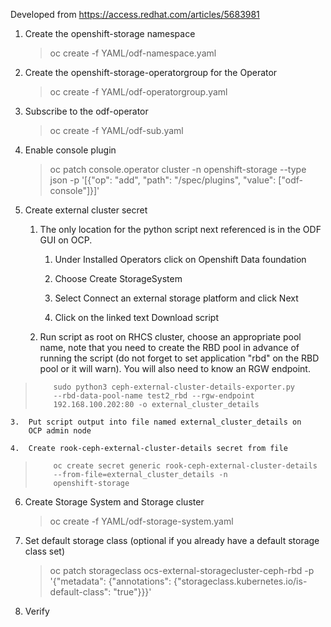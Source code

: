 Developed from <https://access.redhat.com/articles/5683981>

1.  Create the openshift-storage namespace

    > oc create -f YAML/odf-namespace.yaml

2.  Create the openshift-storage-operatorgroup for the Operator

    > oc create -f YAML/odf-operatorgroup.yaml

3.  Subscribe to the odf-operator

    > oc create -f YAML/odf-sub.yaml

4.  Enable console plugin

    > oc patch console.operator cluster -n openshift-storage --type
    json -p \'\[{\"op\": \"add\", \"path\": \"/spec/plugins\",
    \"value\": \[\"odf-console\"\]}\]\'

5.  Create external cluster secret

    1.  The only location for the python script next referenced is in
        the ODF GUI on OCP.
        
		1.  Under Installed Operators click on Openshift Data foundation
		
		2. Choose Create StorageSystem
		
		3. Select Connect an external storage platform and click Next
		
		4. Click on the linked text Download script
		
    2.  Run script as root on RHCS cluster, choose an appropriate pool
        name, note that you need to create the RBD pool in advance of
        running the script (do not forget to set application \"rbd\"
        on the RBD pool or it will warn). You will also need to know
        an RGW endpoint.

>         sudo python3 ceph-external-cluster-details-exporter.py
>         --rbd-data-pool-name test2_rbd --rgw-endpoint
>         192.168.100.202:80 -o external_cluster_details

    3.  Put script output into file named external_cluster_details on
        OCP admin node

    4.  Create rook-ceph-external-cluster-details secret from file
    
>         oc create secret generic rook-ceph-external-cluster-details
>         --from-file=external_cluster_details -n
>         openshift-storage

6.  Create Storage System and Storage cluster

    > oc create -f YAML/odf-storage-system.yaml

7.  Set default storage class (optional if you already have a default
    storage class set)

    > oc patch storageclass ocs-external-storagecluster-ceph-rbd -p
    > \'{\"metadata\": {\"annotations\":
    > {\"storageclass.kubernetes.io/is-default-class\": \"true\"}}}\'

8.  Verify
